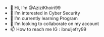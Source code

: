 - 👋 Hi, I’m @AziziKhoiri99
- 👀 I’m interested in Cyber Security
- 🌱 I’m currently learning Program
- 💞️ I’m looking to collaborate on my account
- 📫 How to reach me 
     IG : ibnuljefry99

<!---
AziziKhoiri99/AziziKhoiri99 is a ✨ special ✨ repository because its `README.md` (this file) appears on your GitHub profile.
You can click the Preview link to take a look at your changes.
--->
